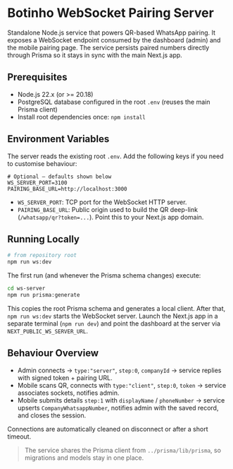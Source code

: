 # Botinho WebSocket Pairing Server

Standalone Node.js service that powers QR-based WhatsApp pairing. It exposes a WebSocket endpoint consumed by the dashboard (admin) and the mobile pairing page. The service persists paired numbers directly through Prisma so it stays in sync with the main Next.js app.

## Prerequisites

- Node.js 22.x (or >= 20.18)
- PostgreSQL database configured in the root `.env` (reuses the main Prisma client)
- Install root dependencies once: `npm install`

## Environment Variables

The server reads the existing root `.env`. Add the following keys if you need to customise behaviour:

```
# Optional – defaults shown below
WS_SERVER_PORT=3100
PAIRING_BASE_URL=http://localhost:3000
```

- `WS_SERVER_PORT`: TCP port for the WebSocket HTTP server.
- `PAIRING_BASE_URL`: Public origin used to build the QR deep-link (`/whatsapp/qr?token=...`). Point this to your Next.js app domain.

## Running Locally

```bash
# from repository root
npm run ws:dev
```

The first run (and whenever the Prisma schema changes) execute:

```bash
cd ws-server
npm run prisma:generate
```

This copies the root Prisma schema and generates a local client. After that, `npm run ws:dev` starts the WebSocket server. Launch the Next.js app in a separate terminal (`npm run dev`) and point the dashboard at the server via `NEXT_PUBLIC_WS_SERVER_URL`.

## Behaviour Overview

- Admin connects → `type:"server"`, `step:0`, `companyId` → service replies with signed token + pairing URL.
- Mobile scans QR, connects with `type:"client"`, `step:0`, `token` → service associates sockets, notifies admin.
- Mobile submits details `step:1` with `displayName` / `phoneNumber` → service upserts `CompanyWhatsappNumber`, notifies admin with the saved record, and closes the session.

Connections are automatically cleaned on disconnect or after a short timeout.

> The service shares the Prisma client from `../prisma/lib/prisma`, so migrations and models stay in one place.

